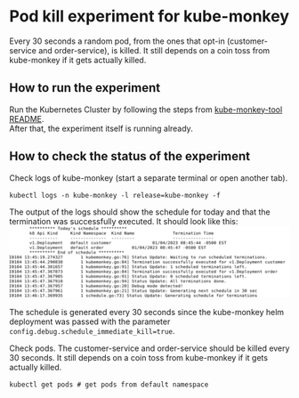 # Pod kill experiment for kube-monkey
Every 30 seconds a random pod, from the ones that opt-in (customer-service and order-service),
is killed. It still depends on a coin toss from kube-monkey if it gets actually killed.

## How to run the experiment
Run the Kubernetes Cluster by following the steps from [kube-monkey-tool README](../README.MD).  
After that, the experiment itself is running already.

## How to check the status of the experiment
Check logs of kube-monkey (start a separate terminal or open another tab).
```shell
kubectl logs -n kube-monkey -l release=kube-monkey -f
```

The output of the logs should show the schedule for today and that the termination
was successfully executed. It should look like this:
![](imgs/schedule_with_termination_output.PNG)

The schedule is generated every 30 seconds since the kube-monkey helm deployment
was passed with the parameter `config.debug.schedule_immediate_kill=true`.

Check pods. The customer-service and order-service should be killed every 30 seconds.
It still depends on a coin toss from kube-monkey if it gets actually killed.
```shell
kubectl get pods # get pods from default namespace
```